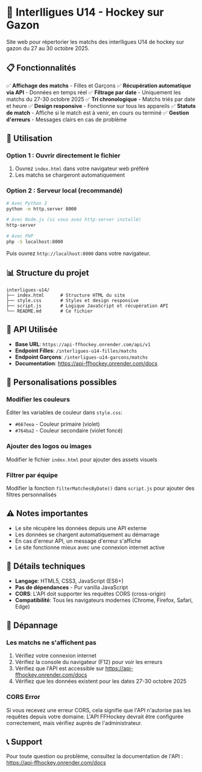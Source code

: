 # 🏑 Interlligues U14 - Hockey sur Gazon

Site web pour répertorier les matchs des interlligues U14 de hockey sur gazon du 27 au 30 octobre 2025.

## 📋 Fonctionnalités

✅ **Affichage des matchs** - Filles et Garçons
✅ **Récupération automatique via API** - Données en temps réel
✅ **Filtrage par date** - Uniquement les matchs du 27-30 octobre 2025
✅ **Tri chronologique** - Matchs triés par date et heure
✅ **Design responsive** - Fonctionne sur tous les appareils
✅ **Statuts de match** - Affiche si le match est à venir, en cours ou terminé
✅ **Gestion d'erreurs** - Messages clairs en cas de problème

## 🚀 Utilisation

### Option 1 : Ouvrir directement le fichier
1. Ouvrez `index.html` dans votre navigateur web préféré
2. Les matchs se chargeront automatiquement

### Option 2 : Serveur local (recommandé)
```bash
# Avec Python 3
python -m http.server 8000

# Avec Node.js (si vous avez http-server installé)
http-server

# Avec PHP
php -S localhost:8000
```

Puis ouvrez `http://localhost:8000` dans votre navigateur.

## 📊 Structure du projet

```
interligues-u14/
├── index.html      # Structure HTML du site
├── style.css       # Styles et design responsive
├── script.js       # Logique JavaScript et récupération API
└── README.md       # Ce fichier
```

## 🔗 API Utilisée

- **Base URL**: `https://api-ffhockey.onrender.com/api/v1`
- **Endpoint Filles**: `/interligues-u14-filles/matchs`
- **Endpoint Garçons**: `/interligues-u14-garcons/matchs`
- **Documentation**: https://api-ffhockey.onrender.com/docs

## 🎨 Personalisations possibles

### Modifier les couleurs
Éditer les variables de couleur dans `style.css`:
- `#667eea` - Couleur primaire (violet)
- `#764ba2` - Couleur secondaire (violet foncé)

### Ajouter des logos ou images
Modifier le fichier `index.html` pour ajouter des assets visuels

### Filtrer par équipe
Modifier la fonction `filterMatchesByDate()` dans `script.js` pour ajouter des filtres personnalisés

## ⚠️ Notes importantes

- Le site récupère les données depuis une API externe
- Les données se chargent automatiquement au démarrage
- En cas d'erreur API, un message d'erreur s'affiche
- Le site fonctionne mieux avec une connexion internet active

## 📝 Détails techniques

- **Langage**: HTML5, CSS3, JavaScript (ES6+)
- **Pas de dépendances** - Pur vanilla JavaScript
- **CORS**: L'API doit supporter les requêtes CORS (cross-origin)
- **Compatibilité**: Tous les navigateurs modernes (Chrome, Firefox, Safari, Edge)

## 🔧 Dépannage

### Les matchs ne s'affichent pas
1. Vérifiez votre connexion internet
2. Vérifiez la console du navigateur (F12) pour voir les erreurs
3. Vérifiez que l'API est accessible sur https://api-ffhockey.onrender.com/docs
4. Vérifiez que les données existent pour les dates 27-30 octobre 2025

### CORS Error
Si vous recevez une erreur CORS, cela signifie que l'API n'autorise pas les requêtes depuis votre domaine. L'API FFHockey devrait être configurée correctement, mais vérifiez auprès de l'administrateur.

## 📞 Support

Pour toute question ou problème, consultez la documentation de l'API :
https://api-ffhockey.onrender.com/docs
